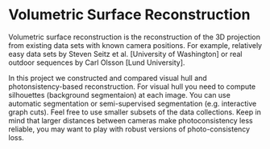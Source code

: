 # Volumetric Surface Reconstruction

Volumetric surface reconstruction is the reconstruction of  the 3D projection from 
 existing data sets with known camera positions. For example, relatively easy data sets by
Steven Seitz et al. [University of Washington] or real outdoor sequences by Carl
Olsson [Lund University]. 

In this project we constructed and compared visual hull and photonsistency-based
reconstruction. For visual hull you need to compute silhouettes (background segmentaion) at each image. 
You can use automatic segmentation or semi-supervised segmentation (e.g. interactive graph cuts). Feel
free to use smaller subsets of the data collections. Keep in mind that larger
distances between cameras make photoconsistency less reliable, you may want to
play with robust versions of photo-consistency loss.

